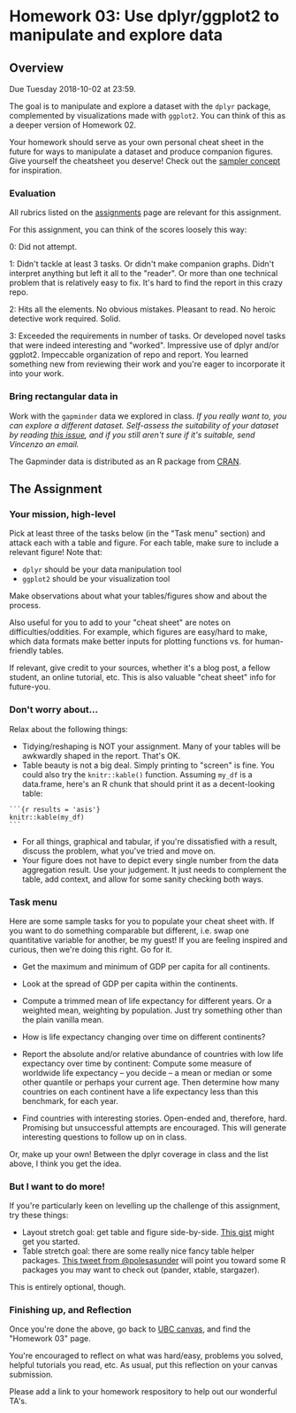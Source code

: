 # Homework 03: Use dplyr/ggplot2 to manipulate and explore data

## Overview

Due Tuesday 2018-10-02 at 23:59.

The goal is to manipulate and explore a dataset with the `dplyr` package, complemented by visualizations made with `ggplot2`. You can think of this as a deeper version of Homework 02.

Your homework should serve as your own personal cheat sheet in the future for ways to manipulate a dataset and produce companion figures. Give yourself the cheatsheet you deserve! Check out the [sampler concept](http://en.wikipedia.org/wiki/Sampler_(needlework)) for inspiration.

### Evaluation

All rubrics listed on the [assignments](http://stat545.com/Classroom/assignments/) page are relevant for this assignment.

For this assignment, you can think of the scores loosely this way:

0: Did not attempt.

1: Didn't tackle at least 3 tasks. Or didn't make companion graphs. Didn't interpret anything but left it all to the "reader". Or more than one technical problem that is relatively easy to fix. It's hard to find the report in this crazy repo.

2: Hits all the elements. No obvious mistakes. Pleasant to read. No heroic detective work required. Solid.

3: Exceeded the requirements in number of tasks. Or developed novel tasks that were indeed interesting and "worked". Impressive use of dplyr and/or ggplot2. Impeccable organization of repo and report. You learned something new from reviewing their work and you're eager to incorporate it into your work.


### Bring rectangular data in

Work with the `gapminder` data we explored in class. *If you really want to, you can explore a different dataset. Self-assess the suitability of your dataset by reading [this issue](https://github.com/STAT545-UBC/Discussion/issues/115), and if you still aren't sure if it's suitable, send Vincenzo an email.*

The Gapminder data is distributed as an R package from [CRAN](https://cran.r-project.org/web/packages/gapminder/index.html).

## The Assignment

### Your mission, high-level

Pick at least three of the tasks below (in the "Task menu" section) and attack each with a table and figure. For each table, make sure to include a relevant figure! Note that:

* `dplyr` should be your data manipulation tool
* `ggplot2` should be your visualization tool

Make observations about what your tables/figures show and about the process.

Also useful for you to add to your "cheat sheet" are notes on difficulties/oddities. For example, which figures are easy/hard to make, which data formats make better inputs for plotting functions vs. for human-friendly tables.

If relevant, give credit to your sources, whether it's a blog post, a fellow student, an online tutorial, etc. This is also valuable "cheat sheet" info for future-you.

### Don't worry about...

Relax about the following things:

* Tidying/reshaping is NOT your assignment. Many of your tables will be awkwardly shaped in the report. That's OK.
* Table beauty is not a big deal. Simply printing to "screen" is fine. You could also try the `knitr::kable()` function. Assuming `my_df` is a data.frame, here's an R chunk that should print it as a decent-looking table:

<pre><code>```{r results = 'asis'}
knitr::kable(my_df)
```</code></pre>

* For all things, graphical and tabular, if you're dissatisfied with a result, discuss the problem, what you've tried and move on.
* Your figure does not have to depict every single number from the data aggregation result. Use your judgement. It just needs to complement the table, add context, and allow for some sanity checking both ways.

### Task menu

Here are some sample tasks for you to populate your cheat sheet with. If you want to do something comparable but different, i.e. swap one quantitative variable for another, be my guest! If you are feeling inspired and curious, then we're doing this right. Go for it.

- Get the maximum and minimum of GDP per capita for all continents.

- Look at the spread of GDP per capita within the continents.

- Compute a trimmed mean of life expectancy for different years. Or a weighted mean, weighting by population. Just try something other than the plain vanilla mean.

- How is life expectancy changing over time on different continents?

- Report the absolute and/or relative abundance of countries with low life expectancy over time by continent: Compute some measure of worldwide life expectancy – you decide – a mean or median or some other quantile or perhaps your current age. Then determine how many countries on each continent have a life expectancy less than this benchmark, for each year.

- Find countries with interesting stories. Open-ended and, therefore, hard. Promising but unsuccessful attempts are encouraged. This will generate interesting questions to follow up on in class.

Or, make up your own! Between the dplyr coverage in class and the list above, I think you get the idea.

### But I want to do more!

If you're particularly keen on levelling up the challenge of this assignment, try these things:

- Layout stretch goal: get table and figure side-by-side. [This gist](https://gist.github.com/jennybc/e9e9aba6ba18c72cec26) might get you started.
- Table stretch goal: there are some really nice fancy table helper packages. [This tweet from \@polesasunder](https://twitter.com/polesasunder/status/464132152347475968) will point you toward some R packages you may want to check out (pander, xtable, stargazer).

This is entirely optional, though.

### Finishing up, and Reflection

Once you're done the above, go back to [UBC canvas](https://canvas.ubc.ca/), and find the "Homework 03" page.

You're encouraged to reflect on what was hard/easy, problems you solved, helpful tutorials you read, etc. As usual, put this reflection on your canvas submission.

Please add a link to your homework respository to help out our wonderful TA's.